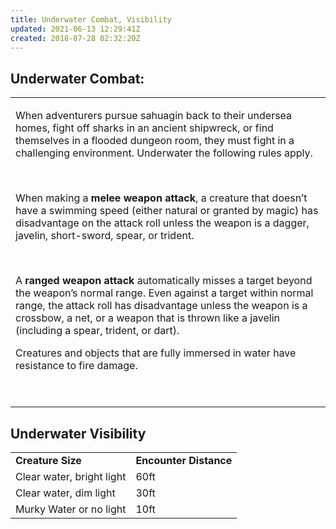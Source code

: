 ```yaml
---
title: Underwater Combat, Visibility
updated: 2021-06-13 12:29:41Z
created: 2018-07-28 02:32:20Z
---
```


## **Underwater Combat:**

<table><tbody><tr class="odd"><td><p>When adventurers pursue sahuagin back to their undersea homes, fight off sharks in an ancient shipwreck, or find themselves in a flooded dungeon room, they must fight in a challenging environment. Underwater the following rules apply.</p><p> </p><p>When making a <strong>melee weapon attack</strong>, a creature that doesn’t have a swimming speed (either natural or granted by magic) has disadvantage on the attack roll unless the weapon is a dagger, javelin, short-sword, spear, or trident.</p><p> </p><p>A <strong>ranged weapon attack</strong> automatically misses a target beyond the weapon’s normal range. Even against a target within normal range, the attack roll has disadvantage unless the weapon is a crossbow, a net, or a weapon that is thrown like a javelin (including a spear, trident, or dart).</p><p>Creatures and objects that are fully immersed in water have resistance to fire damage.</p><p> </p></td></tr></tbody></table>

## **Underwater Visibility**

|                           |                        |
|---------------------------|------------------------|
| **Creature Size**         | **Encounter Distance** |
| Clear water, bright light | 60ft                   |
| Clear water, dim light    | 30ft                   |
| Murky Water or no light   | 10ft                   |
